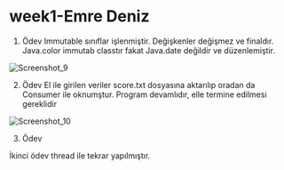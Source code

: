# week1-Emre Deniz

1. Ödev
Immutable sınıflar işlenmiştir. Değişkenler değişmez ve finaldır. Java.color immutab classtır fakat Java.date değildir ve düzenlemiştir.

![Screenshot_9](https://user-images.githubusercontent.com/100922159/175752100-e1a083aa-5357-4320-8c94-f06059ae2b84.jpg)


2. Ödev
El ile girilen veriler score.txt dosyasına aktarılıp oradan da Consumer ile oknumştur.
Program devamlıdır, elle termine edilmesi gereklidir

![Screenshot_10](https://user-images.githubusercontent.com/100922159/175752006-9e52e0ae-73c1-4246-b40a-14661c6c2a56.jpg)

3. Ödev

İkinci ödev thread ile tekrar yapılmıştır.
